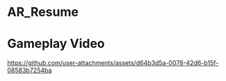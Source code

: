 # AR_Resume
 
# Gameplay Video
https://github.com/user-attachments/assets/d64b3d5a-0078-42d6-b15f-08583b7254ba


